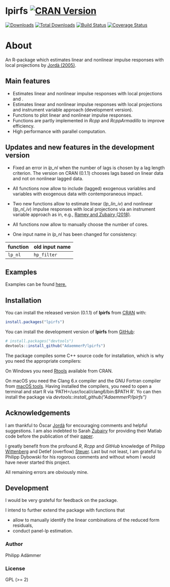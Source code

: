 
<!-- README.md is generated from README.Rmd. Please edit that file -->

# lpirfs [![CRAN Version](https://www.r-pkg.org/badges/version/lpirfs)](https://CRAN.R-project.org/package=lpirfs)

[![Downloads](https://cranlogs.r-pkg.org/badges/lpirfs)](https://CRAN.R-project.org/package=lpirfs)
[![Total
Downloads](https://cranlogs.r-pkg.org/badges/grand-total/lpirfs?color=orange)](https://CRAN.R-project.org/package=lpirfs)
[![Build
Status](https://travis-ci.com/AdaemmerP/lpirfs.svg)](https://travis-ci.com/AdaemmerP/lpirfs)
[![Coverage
Status](https://codecov.io/gh/adaemmerp/lpirfs/graph/badge.svg)](https://codecov.io/github/adaemmerp/lpirfs?branch=master)

# About

An R-package which estimates linear and nonlinear impulse responses with
local projections by [Jordà
(2005)](https://www.aeaweb.org/articles?id=10.1257/0002828053828518).

## Main features

  - Estimates linear and nonlinear impulse responses with local
    projections and .
  - Estimates linear and nonlinear impulse responses with local
    projections and instrument variable approach (development version).
  - Functions to plot linear and nonlinear impulse responses.
  - Functions are partly implemented in *Rcpp* and *RcppArmadillo* to
    improve efficiency.
  - High performance with parallel computation.

## Updates and new features in the development version

  - Fixed an error in *lp\_nl* when the number of lags is chosen by a
    lag length criterion. The version on CRAN (0.1.1) chooses lags based
    on linear data and not on nonlinear lagged data.

  - All functions now allow to include (lagged) exogenous variables and
    variables with exogenous data with contemporaneous impact.

  - Two new functions allow to estimate linear (*lp\_lin\_iv*) and
    nonlinear (*lp\_nl\_iv*) impulse responses with local projections
    via an instrument variable approach as in, e.g., [Ramey and Zubairy
    (2018)](https://www.journals.uchicago.edu/doi/10.1086/696277).

  - All functions now allow to manually choose the number of cores.

  - One input name in *lp\_nl* has been changed for consistency:

| function | old input name |
| :------- | :------------- |
| `lp_nl`  | `hp_filter`    |

## Examples

Examples can be found
[here.](https://adaemmerp.github.io/lpirfs/README_docs.html)

## Installation

You can install the released version (0.1.1) of **lpirfs** from
[CRAN](https://CRAN.R-project.org) with:

``` r
install.packages("lpirfs")
```

You can install the development version of **lpirfs** from
[GitHub](https://github.com/):

``` r
# install.packages("devtools")
devtools::install_github("AdaemmerP/lpirfs")
```

The package compiles some C++ source code for installation, which is why
you need the appropriate compilers:

On Windows you need
[Rtools](https://cran.r-project.org/bin/windows/Rtools/) available from
CRAN.

On macOS you need the Clang 6.x compiler and the GNU Fortran compiler
from [macOS tools](https://cran.r-project.org/bin/macosx/tools/). Having
installed the compilers, you need to open a terminal and start R via
‘PATH=/usr/local/clang6/bin:$PATH R’. Yo can then install the package
via *devtools::install\_github(“AdaemmerP/lpirfs”)*

## Acknowledgements

I am thankful to Òscar
[Jordà](https://sites.google.com/site/oscarjorda/) for encouraging
comments and helpful suggestions. I am also indebted to Sarah
[Zubairy](https://sites.google.com/site/sarahzubairy/) for providing
their Matlab code before the publication of their
[paper](https://www.journals.uchicago.edu/doi/10.1086/696277).

I greatly benefit from the profound *R*, *Rcpp* and *GitHub* knowledge
of Philipp [Wittenberg](https://github.com/wittenberg) and Detlef
(overflow) [Steuer](https://github.com/dsteuer). Last but not least, I
am grateful to Philipp Dybowski for his rogorous comments and without
whom I would have never started this project.

All remaining errors are obviously mine.

## Development

I would be very grateful for feedback on the package.

I intend to further extend the package with functions that

  - allow to manually identify the linear combinations of the reduced
    form residuals,
  - conduct panel-lp estimation.

### Author

Philipp Adämmer

### License

GPL (\>= 2)
